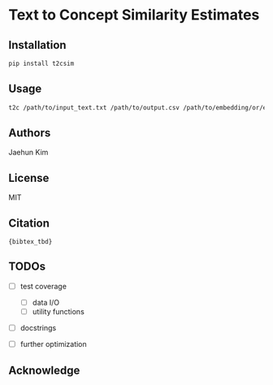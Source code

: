 # Text to Concept Similarity Estimates


## Installation

```bash
pip install t2csim
```

## Usage

```bash
t2c /path/to/input_text.txt /path/to/output.csv /path/to/embedding/or/embedding_name/
```

## Authors

Jaehun Kim


## License

MIT


## Citation

```
{bibtex_tbd}
```

## TODOs

- [ ] test coverage
  - [ ] data I/O
  - [ ] utility functions
- [ ] docstrings
- [ ] further optimization


## Acknowledge
